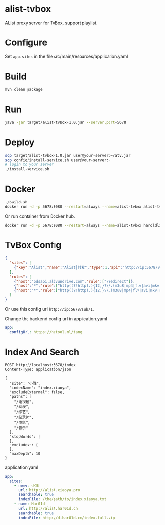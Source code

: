 # alist-tvbox
AList proxy server for TvBox, support playlist.

# Configure
Set `app.sites` in the file src/main/resources/application.yaml

# Build
```bash
mvn clean package
```

# Run
```bash
java -jar target/alist-tvbox-1.0.jar --server.port=5678
```

# Deploy
```bash
scp target/alist-tvbox-1.0.jar user@your-server:~/atv.jar
scp config/install-service.sh user@your-server:~
# login to your server
./install-service.sh
```

# Docker
```bash
./build.sh
docker run -d -p 5678:8080 --restart=always --name=alist-tvbox alist-tvbox
```
Or run container from Docker hub.
```bash
docker run -d -p 5678:8080 --restart=always --name=alist-tvbox haroldli/alist-tvbox
```

# TvBox Config
```json
{
  "sites": [
    {"key":"Alist","name":"Alist┃转发","type":1,"api":"http://ip:5678/vod","searchable":1,"quickSearch":1,"filterable":1}
  ],
  "rules": [
    {"host":"pdsapi.aliyundrive.com","rule":["/redirect"]},
    {"host":"*","rule":["http((?!http).){12,}?\\.(m3u8|mp4|flv|avi|mkv|rm|wmv|mpg|ape|flac|wav|wma|m4a)\\?.*"]},
    {"host":"*","rule":["http((?!http).){12,}\\.(m3u8|mp4|flv|avi|mkv|rm|wmv|mpg|ape|flac|wav|wma|m4a)"]}
  ]
}
```

Or use this config url `http://ip:5678/sub/1`.

Change the backend config url in application.yaml
```yaml
app:
  configUrl: https://hutool.ml/tang
```

# Index And Search
```http request
POST http://localhost:5678/index
Content-Type: application/json

{
  "site": "小雅",
  "indexName": "index.xiaoya",
  "excludeExternal": false,
  "paths": [
    "/电视剧",
    "/动漫",
    "/综艺",
    "/纪录片",
    "/电影",
    "/音乐"
  ],
  "stopWords": [
  ],
  "excludes": [
  ],
  "maxDepth": 10
}

```

application.yaml
```yaml
app:
  sites:
    - name: 小雅
      url: http://alist.xiaoya.pro
      searchable: true
      indexFile: /the/path/to/index.xiaoya.txt
    - name: Har01d
      url: http://alist.har01d.cn
      searchable: true
      indexFile: http://d.har01d.cn/index.full.zip
```
